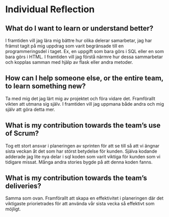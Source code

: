 # Individual Reflection

## What do I want to learn or understand better?
I framtiden vill jag lära mig bättre hur olika delerar samarbetar, jag har främst tagit på mig uppdrag som varit begränsade till en programmeringsdel i taget. Ex, en uppgift som bara görs i SQL eller en som bara görs i HTML. I framtiden vill jag förstå närmre hur dessa sammarbetar och kopplas samman med hjälp av flask eller andra metoder.


## How can I help someone else, or the entire team, to learn something new?
Ta med mig det jag lärt mig av projektet och föra vidare det. Framförallt vikten att utmana sig själv. I framtiden vill jag uppmana både andra och mig själv att göra detta mer.


## What is my contribution towards the team’s use of Scrum?
Tog ett stort ansvar i planeringen av sprinten för att se till så att vi ängnar sista veckan åt det som har störst betydelse för kunden. Själva kodande adderade jag lite nya delar i sql koden som varit viktiga för kunden som vi tidigare missat. Många andra stories bygde på att denna koden fanns.


## What is my contribution towards the team’s deliveries?
Samma som ovan. Framförallt att skapa en effektivitet i planeringen där det viktigaste priorietrades för att använda vår sista vecka så effektivt som möjligt.
